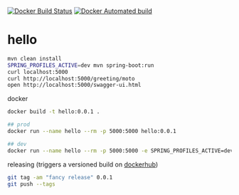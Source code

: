 [![Docker Build Status](https://img.shields.io/docker/build/pallavkothari/hello.svg)](https://hub.docker.com/r/pallavkothari/hello/builds/) [![Docker Automated build](https://img.shields.io/docker/automated/pallavkothari/hello.svg)](https://hub.docker.com/r/pallavkothari/hello/builds/)

    


# hello

```bash
mvn clean install 
SPRING_PROFILES_ACTIVE=dev mvn spring-boot:run
curl localhost:5000
curl http://localhost:5000/greeting/moto
open http://localhost:5000/swagger-ui.html
```

docker
```bash
docker build -t hello:0.0.1 .

## prod
docker run --name hello --rm -p 5000:5000 hello:0.0.1 

## dev
docker run --name hello --rm -p 5000:5000 -e SPRING_PROFILES_ACTIVE=dev hello:0.0.1
```

releasing (triggers a versioned build on [dockerhub](https://hub.docker.com/r/pallavkothari/hello/tags/))

```bash
git tag -am "fancy release" 0.0.1 
git push --tags
```
